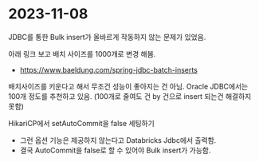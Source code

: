# 2023-11-08

JDBC를 통한 Bulk insert가 올바르게 작동하지 않는 문제가 있었음.

아래 링크 보고 배치 사이즈를 1000개로 변경 해봄.
- https://www.baeldung.com/spring-jdbc-batch-inserts

배치사이즈를 키운다고 해서 무조건 성능이 좋아지는 건 아님. Oracle JDBC에서는 100개 정도를 추천하고 있음. (100개로 줄여도 건 by 건으로 insert 되는건 해결하지 못함)

HikariCP에서 setAutoCommit을 false 세팅하기
- 그런 옵션 기능은 제공하지 않는다고 Databricks Jdbc에서 출력함.
- 결국 AutoCommit을 false로 할 수 있어야 Bulk insert가 가능함. 
